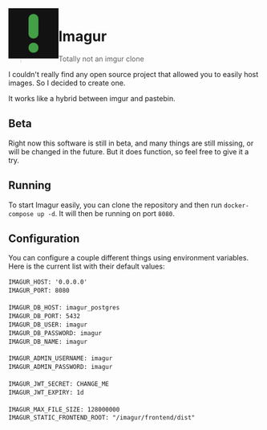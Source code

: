 <img align="left" width="100" height="100" src="branding/logo/imagur.svg"/>

# Imagur

> Totally not an imgur clone

I couldn't really find any open source project that allowed you to easily host images. So I decided to create one.

It works like a hybrid between imgur and pastebin.

## Beta

Right now this software is still in beta, and many things are still missing, or will be changed in the future.
But it does function, so feel free to give it a try.

## Running

To start Imagur easily, you can clone the repository and then run `docker-compose up -d`. It will then be running on port `8080`.

## Configuration

You can configure a couple different things using environment variables. Here is the current list with their default values:

```txt
IMAGUR_HOST: '0.0.0.0'
IMAGUR_PORT: 8080

IMAGUR_DB_HOST: imagur_postgres
IMAGUR_DB_PORT: 5432
IMAGUR_DB_USER: imagur
IMAGUR_DB_PASSWORD: imagur
IMAGUR_DB_NAME: imagur

IMAGUR_ADMIN_USERNAME: imagur
IMAGUR_ADMIN_PASSWORD: imagur

IMAGUR_JWT_SECRET: CHANGE_ME
IMAGUR_JWT_EXPIRY: 1d

IMAGUR_MAX_FILE_SIZE: 128000000
IMAGUR_STATIC_FRONTEND_ROOT: "/imagur/frontend/dist"
```

